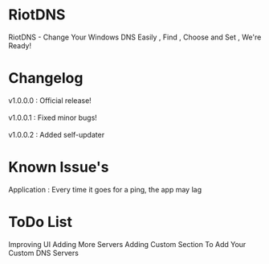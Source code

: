 # RiotDNS
RiotDNS - Change Your Windows DNS Easily , Find , Choose and Set , We're Ready!
# Changelog
v1.0.0.0 : 
Official release!
<br><br>
v1.0.0.1 : 
Fixed minor bugs!
<br><br>
v1.0.0.2 :
Added self-updater
# Known Issue's
Application : Every time it goes for a ping, the app may lag
# ToDo List
Improving UI
Adding More Servers
Adding Custom Section To Add Your Custom DNS Servers
